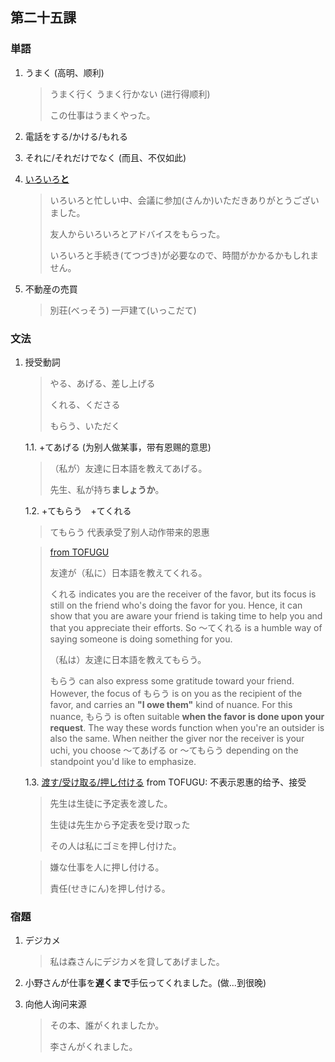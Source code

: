 ## 第二十五課

### 単語

1. うまく (高明、顺利)

    > うまく行く うまく行かない (进行得顺利)
    >
    > この仕事はうまくやった。

1. 電話をする/かける/もれる

1. それに/それだけでなく (而且、不仅如此)

1. [いろいろ**と**](https://metalife.co.jp/business-words/56/)

    > いろいろと忙しい中、会議に参加(さんか)いただきありがとうございました。
    >
    > 友人からいろいろとアドバイスをもらった。
    >
    > いろいろと手続き(てつづき)が必要なので、時間がかかるかもしれません。

1. 不動産の売買

    > 別荘(べっそう) 一戸建て(いっこだて) 
    

### 文法

1. 授受動詞

    > やる、あげる、差し上げる
    > 
    > くれる、くださる
    >
    > もらう、いただく

    1.1. +てあげる (为别人做某事，带有恩赐的意思)

    > （私が）友達に日本語を教えてあげる。
    >
    > 先生、私が持ち**ましょうか**。

    1.2. +てもらう　+てくれる

    > てもらう 代表承受了别人动作带来的恩惠

    > [from TOFUGU](https://www.tofugu.com/japanese-grammar/kureru-ageru-morau/)
    >
    > 友達が（私に）日本語を教えてくれる。
    >
    > くれる indicates you are the receiver of the favor, but its focus is still on the friend who's doing the favor for you. Hence, it can show that you are aware your friend is taking time to help you and that you appreciate their efforts. So 〜てくれる is a humble way of saying someone is doing something for you.
    >
    > （私は）友達に日本語を教えてもらう。
    >
    > もらう can also express some gratitude toward your friend. However, the focus of もらう is on you as the recipient of the favor, and carries an **"I owe them"** kind of nuance. For this nuance, もらう is often suitable **when the favor is done upon your request**. The way these words function when you're an outsider is also the same. When neither the giver nor the receiver is your uchi, you choose 〜てあげる or 〜てもらう depending on the standpoint you'd like to emphasize.

    1.3. [渡す/受け取る/押し付ける](https://www.tofugu.com/japanese-grammar/kureru-ageru-morau/) from TOFUGU: 不表示恩惠的给予、接受

    > 先生は生徒に予定表を渡した。
    >
    > 生徒は先生から予定表を受け取った
    >
    > その人は私にゴミを押し付けた。

    > 嫌な仕事を人に押し付ける。
    >
    > 責任(せきにん)を押し付ける。




### 宿題

1. デジカメ

    > 私は森さんにデジカメを貸してあげました。

1. 小野さんが仕事を**遅くまで**手伝ってくれました。(做...到很晚)

1. 向他人询问来源
    
    > その本、誰がくれましたか。
    >
    > 李さんがくれました。
